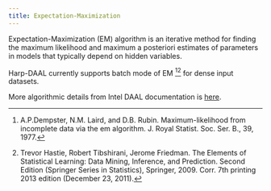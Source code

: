 ```yaml
---
title: Expectation-Maximization
---
```


Expectation-Maximization (EM) algorithm is an iterative method for finding the maximum likelihood and maximum a posteriori estimates of parameters in models that typically depend on hidden variables.

Harp-DAAL currently supports batch mode of EM [^fn1][^fn2] for dense input datasets.

More algorithmic details from Intel DAAL documentation is [here](https://software.intel.com/en-us/daal-programming-guide-details-13).

[^fn1]: A.P.Dempster, N.M. Laird, and D.B. Rubin. Maximum-likelihood from incomplete data via the em algorithm. J. Royal Statist. Soc. Ser. B., 39, 1977.
[^fn2]: Trevor Hastie, Robert Tibshirani, Jerome Friedman. The Elements of Statistical Learning: Data Mining, Inference, and Prediction. Second Edition (Springer Series in Statistics), Springer, 2009. Corr. 7th printing 2013 edition (December 23, 2011).

